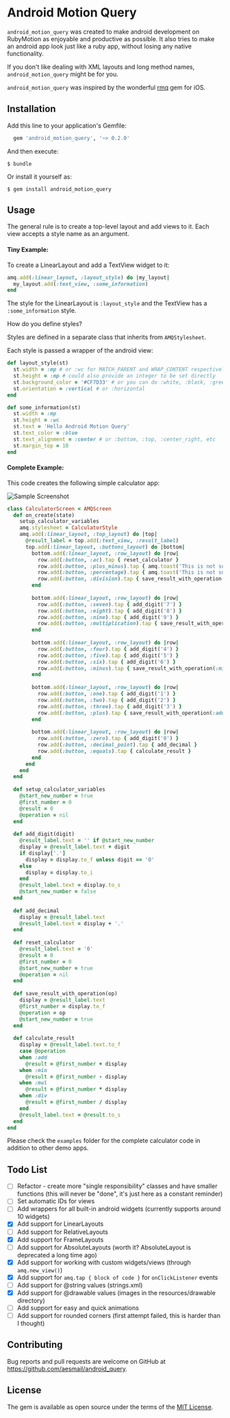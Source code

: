 # Android Motion Query

`android_motion_query` was created to make android development on RubyMotion as enjoyable and productive as possible.
It also tries to make an android app look just like a ruby app, without losing any native functionality.

If you don't like dealing with XML layouts and long method names, `android_motion_query` might be for you.

`android_motion_query` was inspired by the wonderful [rmq](http://github.com/infinitered/rmq/) gem for iOS.

## Installation


Add this line to your application's Gemfile:

```ruby
  gem 'android_motion_query', '~> 0.2.0'
```

And then execute:

    $ bundle

Or install it yourself as:

    $ gem install android_motion_query

## Usage

The general rule is to create a top-level layout and add views to it.
Each view accepts a style name as an argument.

#### Tiny Example:

To create a LinearLayout and add a TextView widget to it:

```ruby
amq.add(:linear_layout, :layout_style) do |my_layout|
  my_layout.add(:text_view, :some_information)
end
```

The style for the LinearLayout is `:layout_style` and the TextView has a `:some_information` style.

How do you define styles?

Styles are defined in a separate class that inherits from `AMQStylesheet`.

Each style is passed a wrapper of the android view:

```ruby
def layout_style(st)
  st.width = :mp # or :wc for MATCH_PARENT and WRAP_CONTENT respectively
  st.height = :mp # could also provide an integer to be set directly
  st.background_color = '#CF7D33' # or you can do :white, :black, :green, etc
  st.orientation = :vertical # or :horizontal
end

def some_information(st)
  st.width = :mp
  st.height = :wc
  st.text = 'Hello Android Motion Query'
  st.text_color = :blue
  st.text_alignment = :center # or :bottom, :top, :center_right, etc
  st.margin_top = 10
end
```


#### Complete Example:

This code creates the following simple calculator app:

![Sample Screenshot](screenshot.png)

```ruby
class CalculatorScreen < AMQScreen
  def on_create(state)
    setup_calculator_variables
    amq.stylesheet = CalculatorStyle
    amq.add(:linear_layout, :top_layout) do |top|
      @result_label = top.add(:text_view, :result_label)
      top.add(:linear_layout, :buttons_layout) do |bottom|
        bottom.add(:linear_layout, :row_layout) do |row|
          row.add(:button, :ac).tap { reset_calculator }
          row.add(:button, :plus_minus).tap { amq.toast('This is not supported yet') }
          row.add(:button, :percentage).tap { amq.toast('This is not supported yet') }
          row.add(:button, :division).tap { save_result_with_operation(:div) }
        end
        
        bottom.add(:linear_layout, :row_layout) do |row|
          row.add(:button, :seven).tap { add_digit('7') }
          row.add(:button, :eight).tap { add_digit('8') }
          row.add(:button, :nine).tap { add_digit('9') }
          row.add(:button, :multiplication).tap { save_result_with_operation(:mul) }
        end
        
        bottom.add(:linear_layout, :row_layout) do |row|
          row.add(:button, :four).tap { add_digit('4') }
          row.add(:button, :five).tap { add_digit('5') }
          row.add(:button, :six).tap { add_digit('6') }
          row.add(:button, :minus).tap { save_result_with_operation(:min) }
        end
        
        bottom.add(:linear_layout, :row_layout) do |row|
          row.add(:button, :one).tap { add_digit('1') }
          row.add(:button, :two).tap { add_digit('2') }
          row.add(:button, :three).tap { add_digit('3') }
          row.add(:button, :plus).tap { save_result_with_operation(:add) }
        end
        
        bottom.add(:linear_layout, :row_layout) do |row|
          row.add(:button, :zero).tap { add_digit('0') }
          row.add(:button, :decimal_point).tap { add_decimal }
          row.add(:button, :equals).tap { calculate_result }
        end
      end
    end
  end
  
  def setup_calculator_variables
    @start_new_number = true
    @first_number = 0
    @result = 0
    @operation = nil
  end
  
  def add_digit(digit)
    @result_label.text = '' if @start_new_number
    display = @result_label.text + digit
    if display['.']
      display = display.to_f unless digit == '0'
    else
      display = display.to_i
    end
    @result_label.text = display.to_s
    @start_new_number = false
  end
  
  def add_decimal
    display = @result_label.text
    @result_label.text = display + '.'
  end
  
  def reset_calculator
    @result_label.text = '0'
    @result = 0
    @first_number = 0
    @start_new_number = true
    @operation = nil
  end
  
  def save_result_with_operation(op)
    display = @result_label.text
    @first_number = display.to_f
    @operation = op
    @start_new_number = true
  end
  
  def calculate_result
    display = @result_label.text.to_f
    case @operation
    when :add
      @result = @first_number + display
    when :min
      @result = @first_number - display
    when :mul
      @result = @first_number * display
    when :div
      @result = @first_number / display
    end
    @result_label.text = @result.to_s
  end
end
```

Please check the `examples` folder for the complete calculator code in addition to other demo apps.


## Todo List
- [ ] Refactor - create more "single responsibility" classes and have smaller functions (this will never be "done", it's just here as a constant reminder)
- [ ] Set automatic IDs for views
- [ ] Add wrappers for all built-in android widgets (currently supports around 10 widgets)
- [x] Add support for LinearLayouts
- [ ] Add support for RelativeLayouts
- [x] Add support for FrameLayouts
- [ ] Add support for AbsoluteLayouts (worth it? AbsoluteLayout is deprecated a long time ago)
- [x] Add support for working with custom widgets/views (through `amq.new_view()`)
- [x] Add support for `amq.tap { block of code }` for `onClickListener` events
- [ ] Add support for @string values (strings.xml)
- [x] Add support for @drawable values (images in the resources/drawable directory)
- [ ] Add support for easy and quick animations
- [ ] Add support for rounded corners (first attempt failed, this is harder than I thought)

## Contributing

Bug reports and pull requests are welcome on GitHub at https://github.com/aesmail/android_query.

## License

The gem is available as open source under the terms of the [MIT License](http://opensource.org/licenses/MIT).

